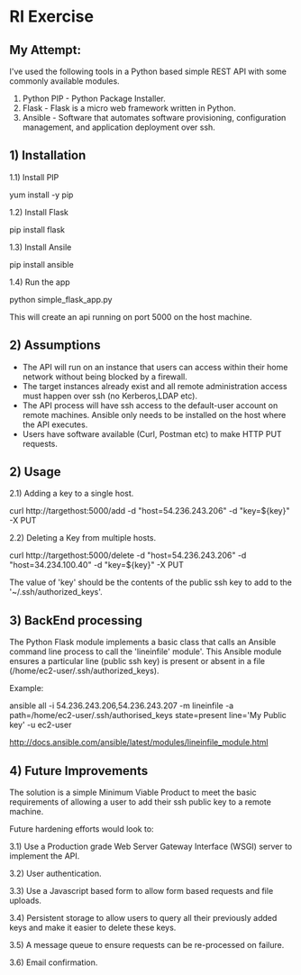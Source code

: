 # RI Exercise

## My Attempt:
I've used the following tools in a Python based simple REST API with some commonly available modules.

1) Python PIP - Python Package Installer.
2) Flask - Flask is a micro web framework written in Python.
3) Ansible - Software that automates software provisioning, configuration management, and application deployment over ssh.

## 1) Installation
1.1) Install PIP 
   
   yum install -y pip
   
1.2) Install Flask
   
   pip install flask
   
1.3) Install Ansile
   
   pip install ansible

1.4) Run the app

   python simple_flask_app.py
   
This will create an api running on port 5000 on the host machine.

## 2) Assumptions
- The API will run on an instance that users can access within their home network without being blocked by a firewall.
- The target instances already exist and all remote administration access must happen over ssh (no Kerberos,LDAP etc).
- The API process will have ssh access to the default-user account on remote machines. Ansible only needs to be installed on the host where the API executes.
- Users have software available (Curl, Postman etc) to make HTTP PUT requests.

## 2) Usage

2.1) Adding a key to a single host.

curl http://targethost:5000/add -d "host=54.236.243.206" -d "key=${key}" -X PUT

2.2) Deleting a Key from multiple hosts.

curl http://targethost:5000/delete -d "host=54.236.243.206" -d "host=34.234.100.40" -d "key=${key}" -X PUT

The value of 'key' should be the contents of the public ssh key to add to the '~/.ssh/authorized_keys'.

## 3) BackEnd processing

The Python Flask module implements a basic class that calls an Ansible command line process to call the 
'lineinfile' module'.
This Ansible module ensures a particular line (public ssh key) is present or absent in a file (/home/ec2-user/.ssh/authorized_keys).

Example:

ansible all -i 54.236.243.206,54.236.243.207 -m lineinfile -a path=/home/ec2-user/.ssh/authorised_keys state=present line='My Public key' -u ec2-user

http://docs.ansible.com/ansible/latest/modules/lineinfile_module.html

## 4) Future Improvements

The solution is a simple Minimum Viable Product to meet the basic requirements of allowing a user to add their ssh public key to a remote machine.

Future hardening efforts would look to:

3.1) Use a Production grade Web Server Gateway Interface (WSGI) server to implement the API.

3.2) User authentication.

3.3) Use a Javascript based form to allow form based requests and file uploads.

3.4) Persistent storage to allow users to query all their previously added keys and make it easier to delete these keys.

3.5) A message queue to ensure requests can be re-processed on failure.

3.6) Email confirmation.










